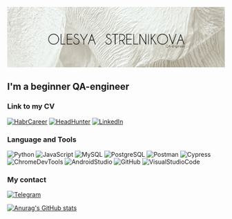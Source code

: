 ![Header](https://github.com/Scapus/Scapus/blob/main/assets/7.jpg)

 ## I'm a beginner QA-engineer
 
 ### Link to my CV
[![HabrCareer](https://img.shields.io/badge/-HabrCareer-fafafa?style=plastic&logo=Habr)](https://career.habr.com/scapus) 
[![HeadHunter](https://img.shields.io/badge/-HeadHunter-fafafa?style=plastic&logo=appveyor&logoColor=e1001c)](https://volgograd.hh.ru/applicant/resumes/view?resume=91bb7982ff0b87d9830039ed1f546951695550)
[![LinkedIn](https://img.shields.io/badge/-LinkedIn-fafafa?style=plastic&logo=LinkedIn&logoColor=0366c4)](https://www.linkedin.com/checkpoint) 

 ### Language and Tools
 ![Python](https://img.shields.io/badge/-Python-bfbcaf?style=social&logo=Python)
![JavaScript](https://img.shields.io/badge/-JavaScript-bfbcaf?style=social&logo=JavaScript&logoColor=EFD81D) 
![MySQL](https://img.shields.io/badge/-MySQL-bfbcaf?style=social&logo=mysql)
![PostgreSQL](https://img.shields.io/badge/-PostgreSQL-bfbcaf?style=social&logo=PostgreSQL)
![Postman](https://img.shields.io/badge/-Postman-bfbcaf?style=social&logo=Postman)
![Cypress](https://img.shields.io/badge/-Cypress-bfbcaf?style=social&logo=Cypress)
![ChromeDevTools](https://img.shields.io/badge/-ChromeDevTools-bfbcaf?style=social&logo=GoogleChrome)
![AndroidStudio](https://img.shields.io/badge/-Android_Studio-bfbcaf?style=social&logo=AndroidStudio&logoColor=3DDC84)
![GitHub](https://img.shields.io/badge/-GitHub-bfbcaf?style=social&logo=GitHub)
![VisualStudioCode](https://img.shields.io/badge/-VisualStudioCode-bfbcaf?style=social&logo=VisualStudioCode)

### My contact
 [![Telegram](https://img.shields.io/badge/-Telegram-fafafa?style=plastic&logo=Telegram)](https://t.me/OlesyaStrelnikova)

[![Anurag's GitHub stats](https://github-readme-stats.vercel.app/api?username=Scapus)](https://github.com/anuraghazra/github-readme-stats)
